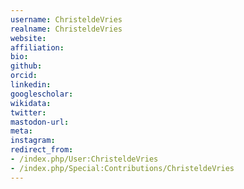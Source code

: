 ```yaml
---
username: ChristeldeVries
realname: ChristeldeVries
website: 
affiliation: 
bio: 
github: 
orcid: 
linkedin: 
googlescholar: 
wikidata: 
twitter: 
mastodon-url: 
meta:
instagram:
redirect_from:
- /index.php/User:ChristeldeVries
- /index.php/Special:Contributions/ChristeldeVries
---
```


